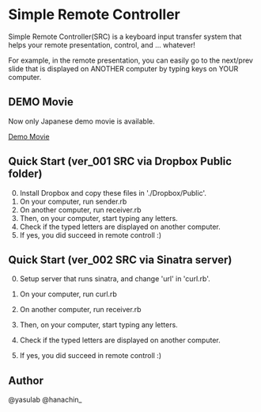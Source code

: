 Simple Remote Controller
========================

Simple Remote Controller(SRC) is a keyboard input transfer system
that helps your remote presentation, control, and ... whatever!

For example, in the remote presentation, you can easily go to
the next/prev slide that is displayed on ANOTHER computer by
typing keys on YOUR computer.


DEMO Movie
----------
Now only Japanese demo movie is available.

[Demo Movie](http://www.youtube.com/watch?v=5mKcWdanOw8)


Quick Start (ver_001 SRC via Dropbox Public folder)
-----------
0. Install Dropbox and copy these files in './Dropbox/Public'.
1. On your computer, run sender.rb
2. On another computer, run receiver.rb
3. Then, on your computer, start typing any letters.
4. Check if the typed letters are displayed on another computer.
5. If yes, you did succeed in remote controll :)


Quick Start (ver_002 SRC via Sinatra server)
-------------
0. Setup server that runs sinatra, and change 'url' in 'curl.rb'.

1. On your computer, run curl.rb

2. On another computer, run receiver.rb

3. Then, on your computer, start typing any letters.

4. Check if the typed letters are displayed on another computer.

5. If yes, you did succeed in remote controll :)


Author
------
@yasulab
@hanachin_
